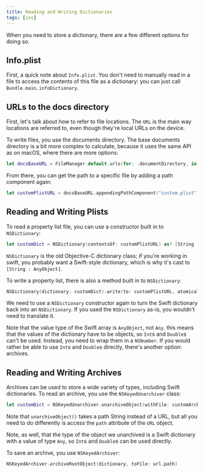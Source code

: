```yaml
---
title: Reading and Writing Dictionaries
tags: [ios]
---
```


When you need to store a dictionary, there are a few different options for doing so.

## Info.plist

First, a quick note about `Info.plist`. You don't need to manually read in a file to access the contents of this file as a dictionary: you can just call `Bundle.main.infoDictionary`.

## URLs to the docs directory

First, let's talk about how to refer to file locations. The `URL` is the main way locations are referred to, even though they're local URLs on the device.

To write files, you use the documents directory. The base documents directory is a bit more complex to calculate, because it uses the same API as on macOS, where there are more options:

```swift
let docsBaseURL = FileManager.default.urls(for: .documentDirectory, in: .userDomainMask).first!
```

From there, you can get the path to a specific file by adding a path component again:

```swift
let customPlistURL = docsBaseURL.appendingPathComponent("custom.plist")
```

## Reading and Writing Plists

To read a property list file, you can use a constructor built in to `NSDictionary`:

```swift
let customDict = NSDictionary(contentsOf: customPlistURL) as? [String : AnyObject]
```

`NSDictionary` is the old Objective-C dictionary class; if you're working in swift, you probably want a Swift-style dictionary, which is why it's cast to `[String : AnyObject]`.

To write a property list, there is also a method built in to `NSDictionary`:

```swift
NSDictionary(dictionary: customDict).write(to: customPlistURL, atomically: true)
```

We need to use a `NSDictionary` constructor again to turn the Swift dictionary back into an `NSDictionary`. If you used the `NSDictionary` as-is, you wouldn't need to translate it.

Note that the value type of the Swift array  is `AnyObject`, not `Any`. this means that the values of the dictionary have to be objects, so `Int`s and `Double`s can't be used. Instead, you need to wrap them in a `NSNumber`. If you would rather be able to use `Int`s and `Double`s directly, there's another option: archives.

## Reading and Writing Archives

Archives can be used to store a wide variety of types, including Swift dictionaries. To read an archive, you use the `NSKeyedUnarchiver` class:

```swift
let customDict = NSKeyedUnarchiver.unarchiveObject(withFile: customArchiveURL.path) as? [String: Any]
```

Note that `unarchiveObject()` takes a path String instead of a URL, but all you need to do differently is access the `path` attribute of the `URL` object.

Note, as well, that the type of the object we unarchived is a Swift dictionary with a value of type `Any`, so `Int`s and `Double`s can be used directly.

To save an archive, you use `NSKeyedArchiver`:

```swift
NSKeyedArchiver.archiveRootObject(dictionary, toFile: url.path)
```

